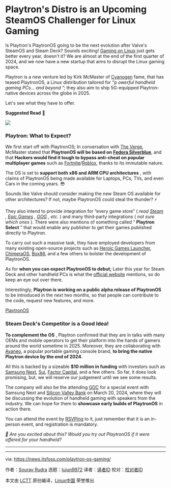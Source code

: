 [#]: subject: "Playtron's Distro is an Upcoming SteamOS Challenger for Linux Gaming"
[#]: via: "https://news.itsfoss.com/playtron-os-gaming/"
[#]: author: "Sourav Rudra https://news.itsfoss.com/author/sourav/"
[#]: collector: "lujun9972/lctt-scripts-1705972010"
[#]: translator: " "
[#]: reviewer: " "
[#]: publisher: " "
[#]: url: " "

Playtron's Distro is an Upcoming SteamOS Challenger for Linux Gaming
======
Is Playtron's PlaytronOS going to be the next evolution after Valve's
SteamOS and Steam Deck? Sounds exciting!
[Gaming on Linux][1] just gets better every year, doesn't it? We are almost at the end of the first quarter of 2024, and we now have a new startup that aims to disrupt the Linux gaming space.

Playtron is a new venture led by Kirk McMaster of [Cyanogen][2] fame, that has teased PlaytronOS, a Linux distribution tailored for “p _owerful handheld gaming PCs… and beyond_ ”; they also aim to ship 5G-equipped Playtron-native devices across the globe in 2025.

Let's see what they have to offer.

**Suggested Read** 📖

![][3]

### Playtron: What to Expect?

We first start off with PlaytronOS; In conversation with [The Verge][4], McMaster stated that **PlaytronOS will be based on** [**Fedora Silverblue**][5], and that **Hackers would find it tough to bypass anti-cheat on popular multiplayer games** such as [Fortnite][6]/[Roblox][7], thanks to its immutable nature.

The OS is set to **support both x86 and ARM CPU architectures** , with claims of PlaytronOS being made available for Laptops, PCs, TVs, and even Cars in the coming years. 😳

Sounds like Valve should consider making the new Steam OS available for other architectures? If not, maybe PlaytronOS could steal the thunder? ⚡

They also intend to provide integration for “every game store” ( _read_ [_Steam_][8] _,_ [_Epic Games_][9] _,_ [_GOG_][10] _, etc._ ) and many third-party integrations ( _not sure which ones_ ). There were also mentions of something called “ **Playtron Select** ” that would enable any publisher to get their games published directly to Playtron.

To carry out such a massive task, they have employed developers from many existing open-source projects such as [Heroic Games Launcher][11], [ChimeraOS][12], [Box86][13], and a few others to bolster the development of PlaytronOS.

As for **when you can expect PlaytronOS to debut;** Later this year for Steam Deck and other handheld PCs is what the [official website][14] mentions, so do keep an eye out over there.

Interestingly, **Playtron is working on a public alpha release of PlaytronOS** to be introduced in the next two months, so that people can contribute to the code, request new features, and more.

[PlaytronOS][14]

### Steam Deck's Competitor is a Good Idea!

**To complement the OS** , Playtron confirmed that they are in talks with many OEMs and mobile operators to get their platform into the hands of gamers around the world sometime in 2025. Moreover, they are collaborating with [Ayaneo][15], a popular portable gaming console brand, **to bring the native Playtron device by the end of 2024**.

All this is backed by a sizeable **$10 million in funding** with investors such as [Samsung Next][16], [Sui][17], [Factor Capital][18], and a few others. So far, it does look promising, but, we will reserve our judgement until we see some results.

The company will also be the attending [GDC][19] for a special event with Samsung Next and [Silicon Valley Bank][20] on March 20, 2024, where they will be discussing the evolution of handheld gaming with speakers from the industry. We can hope for them to **showcase early builds of PlaytronOS** in action there.

You can attend the event by [RSVPing][21] to it, just remember that it is an in-person event, and registration is mandatory.

_💬 Are you excited about this? Would you try out PlaytronOS if it were offered for your handheld?_

* * *

--------------------------------------------------------------------------------

via: https://news.itsfoss.com/playtron-os-gaming/

作者：[Sourav Rudra][a]
选题：[lujun9972][b]
译者：[译者ID](https://github.com/译者ID)
校对：[校对者ID](https://github.com/校对者ID)

本文由 [LCTT](https://github.com/LCTT/TranslateProject) 原创编译，[Linux中国](https://linux.cn/) 荣誉推出

[a]: https://news.itsfoss.com/author/sourav/
[b]: https://github.com/lujun9972
[1]: https://itsfoss.com/linux-gaming-guide/
[2]: https://en.wikipedia.org/wiki/CyanogenMod
[3]: https://itsfoss.com/content/images/size/w256h256/2022/12/android-chrome-192x192.png
[4]: https://www.theverge.com/24090470/playtron-gaming-os-linux-handhelds-exclusive
[5]: https://fedoraproject.org/atomic-desktops/silverblue/
[6]: https://www.fortnite.com/
[7]: https://www.roblox.com/
[8]: https://store.steampowered.com/
[9]: https://store.epicgames.com/
[10]: https://www.gog.com/
[11]: https://news.itsfoss.com/heroic-games-launcher-2-5-0/
[12]: https://chimeraos.org/
[13]: https://box86.org/
[14]: https://www.playtron.one/
[15]: https://www.ayaneo.com/
[16]: https://www.samsungnext.com/
[17]: https://sui.io/
[18]: https://www.factorcapital.com/
[19]: https://gdconf.com/
[20]: https://www.svb.com/
[21]: https://lu.ma/handheldgaming
